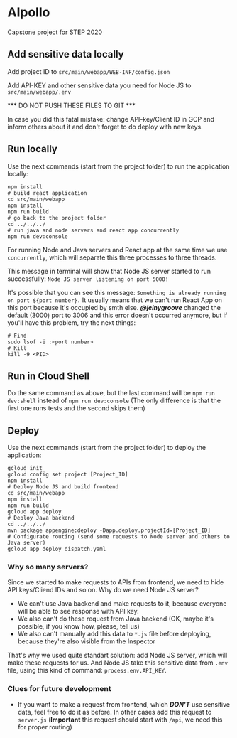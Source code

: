 # Alpollo

Capstone project for STEP 2020

## Add sensitive data locally

Add project ID to `src/main/webapp/WEB-INF/config.json`

Add API-KEY and other sensitive data you need for Node JS to `src/main/webapp/.env`

*** DO NOT PUSH THESE FILES TO GIT ***

In case you did this fatal mistake: change API-key/Client ID in GCP and inform others about it and don't forget to do deploy with new keys.

## Run locally

Use the next commands (start from the project folder) to run the application locally:

```
npm install
# build react application
cd src/main/webapp
npm install
npm run build
# go back to the project folder
cd ../../../
# run java and node servers and react app concurrently
npm run dev:console
```

For running Node and Java servers and React app at the same time we use `concurrently`, which will separate this three processes to three threads.

This message in terminal will show that Node JS server started to run successfully: `Node JS server listening on port 5000!`

It's possible that you can see this message: `Something is already running on port ${port number}.` It usually means that we can't run React App on this port because it's occupied by smth else. ***@jeinygroove*** changed the default (3000) port to 3006 and this error doesn't occurred anymore, but if you'll have this problem, try the next things: 

```
# Find
sudo lsof -i :<port number>
# Kill
kill -9 <PID>
```

## Run in Cloud Shell

Do the same command as above, but the last command will be `npm run dev:shell` instead of `npm run dev:console` (The only difference is that the first one runs tests and the second skips them)

## Deploy

Use the next commands (start from the project folder) to deploy the application:

```
gcloud init
gcloud config set project [Project_ID]
npm install
# Deploy Node JS and build frontend
cd src/main/webapp
npm install
npm run build
gcloud app deploy
# Deploy Java backend
cd ../../../
mvn package appengine:deploy -Dapp.deploy.projectId=[Project_ID]
# Configurate routing (send some requests to Node server and others to Java server)
gcloud app deploy dispatch.yaml
```

### Why so many servers?

Since we started to make requests to APIs from frontend, we need to hide API keys/Cliend IDs and so on. Why do we need Node JS server?

- We can't use Java backend and make requests to it, because everyone will be able to see response with API key.
- We also can't do these request from Java backend (OK, maybe it's possible, if you know how, please, tell us)
- We also can't manually add this data to `*.js` file before deploying, because they're also visible from the Inspector

That's why we used quite standart solution: add Node JS server, which will make these requests for us. And Node JS take this sensitive data from `.env` file, using this kind of command: `process.env.API_KEY`. 

### Clues for future development

- If you want to make a request from frontend, which ***DON'T*** use sensitive data, feel free to do it as before. In other cases add this request to `server.js` (**Important** this request should start with `/api`, we need this for proper routing)
 
